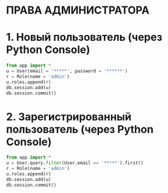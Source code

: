 # ПРАВА АДМИНИСТРАТОРА

# 1. Новый пользователь (через Python Console)

~~~python
from app import *
u = User(email = '*****', password = '******')
r = Role(name = 'admin')
u.roles.append(r)
db.session.add(u)
db.session.commit()
~~~

# 2. Зарегистрированный пользователь (через Python Console)

~~~python
from app import *
u = User.query.filter(User.email == '*****').first()
r = Role(name = 'admin')
u.roles.append(r)
db.session.add(u)
db.session.commit()
~~~